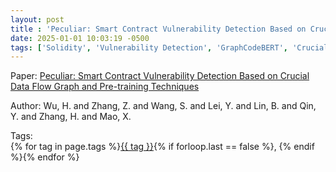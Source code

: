 ```yaml
---
layout: post
title : 'Peculiar: Smart Contract Vulnerability Detection Based on Crucial Data Flow Graph and Pre-training Techniques'
date: 2025-01-01 10:03:19 -0500
tags: ['Solidity', 'Vulnerability Detection', 'GraphCodeBERT', 'Crucial Data Flow Graph (CDFG)']
---
```

Paper: [Peculiar: Smart Contract Vulnerability Detection Based on Crucial Data Flow Graph and Pre-training Techniques](https://ieeexplore.ieee.org/abstract/document/9700296)

Author: Wu, H. and Zhang, Z. and Wang, S. and Lei, Y. and Lin, B. and Qin, Y. and Zhang, H. and Mao, X.




 Tags:  
        <span>{% for tag in page.tags %}<a href="/tags/#{{ tag | slugify }}">{{ tag }}</a>{% if forloop.last == false %}, {% endif %}{% endfor %}</span>
